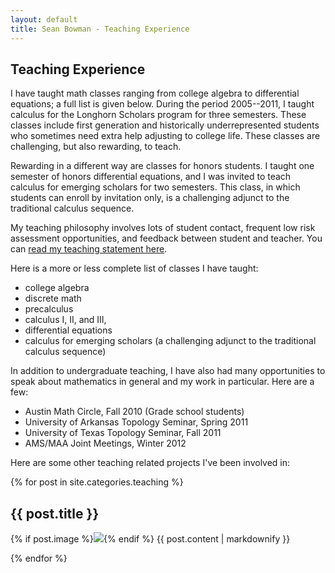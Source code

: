```yaml
---
layout: default
title: Sean Bowman - Teaching Experience
---
```


<h2>Teaching Experience</h2>

I have taught math classes ranging from college algebra to
differential equations; a full list is given below.  During the period
2005--2011, I taught calculus for the Longhorn Scholars program for
three semesters.  These classes include first generation and
historically underrepresented students who sometimes need extra help
adjusting to college life.  These classes are challenging, but also
rewarding, to teach.

Rewarding in a different way are classes for honors students.  I
taught one semester of honors differential equations, and I was
invited to teach calculus for emerging scholars for two semesters.
This class, in which students can enroll by invitation only, is a
challenging adjunct to the traditional calculus sequence.

My teaching philosophy involves lots of student contact, frequent low
risk assessment opportunities, and feedback between student and
teacher.  You can
[read my teaching statement here](/documents/teaching-statement.pdf).

Here is a more or less complete list of classes I have taught:
- college algebra
- discrete math
- precalculus
- calculus I, II, and III,
- differential equations
- calculus for emerging scholars (a challenging adjunct to the traditional calculus sequence) 

In addition to undergraduate teaching, I have also had many
opportunities to speak about mathematics in general and my work in
particular.  Here are a few:

- Austin Math Circle, Fall 2010 (Grade school students)
- University of Arkansas Topology Seminar, Spring 2011
- University of Texas Topology Seminar, Fall 2011
- AMS/MAA Joint Meetings, Winter 2012

Here are some other teaching related projects I've been involved in:

{% for post in site.categories.teaching %}
<h2>{{ post.title }}</h2>
<p>{% if post.image %}<img src="{{ post.image }}" class="floatleft" />{% endif %}
  {{ post.content | markdownify }}</p>
<div style="clear:both;"></div>
{% endfor %}
